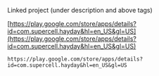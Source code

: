 
Linked project (under description and above tags)

[https://play.google.com/store/apps/details?id=com.supercell.hayday&hl=en_US&gl=US](https://play.google.com/store/apps/details?id=com.supercell.hayday&hl=en_US&gl=US)

```
https://play.google.com/store/apps/details?id=com.supercell.hayday&hl=en_US&gl=US
```


